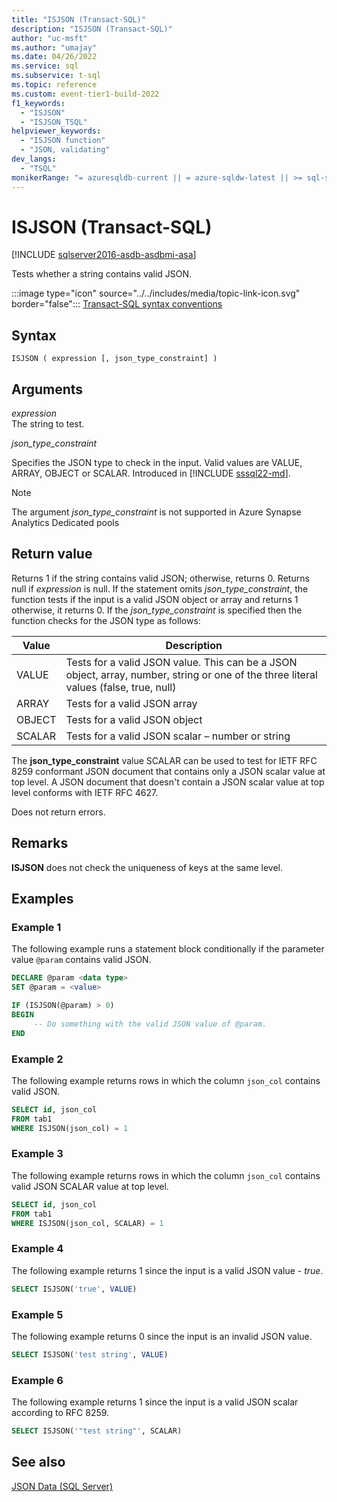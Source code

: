 ```yaml
---
title: "ISJSON (Transact-SQL)"
description: "ISJSON (Transact-SQL)"
author: "uc-msft"
ms.author: "umajay"
ms.date: 04/26/2022
ms.service: sql
ms.subservice: t-sql
ms.topic: reference
ms.custom: event-tier1-build-2022
f1_keywords:
  - "ISJSON"
  - "ISJSON_TSQL"
helpviewer_keywords:
  - "ISJSON function"
  - "JSON, validating"
dev_langs:
  - "TSQL"
monikerRange: "= azuresqldb-current || = azure-sqldw-latest || >= sql-server-2016 || >= sql-server-linux-2017"
---
```

# ISJSON (Transact-SQL)

[!INCLUDE [sqlserver2016-asdb-asdbmi-asa](../../includes/applies-to-version/sqlserver2016-asdb-asdbmi-asa.md)]

  Tests whether a string contains valid JSON.  
  
 :::image type="icon" source="../../includes/media/topic-link-icon.svg" border="false"::: [Transact-SQL syntax conventions](../../t-sql/language-elements/transact-sql-syntax-conventions-transact-sql.md)  
  
## Syntax  
  
```syntaxsql  
ISJSON ( expression [, json_type_constraint] )  
```  
  
## Arguments

 *expression*  
 The string to test.  
  
 *json_type_constraint*

  Specifies the JSON type to check in the input. Valid values are VALUE, ARRAY, OBJECT or SCALAR. Introduced in [!INCLUDE [sssql22-md](../../includes/sssql22-md.md)].

> [!NOTE]
> The argument *json_type_constraint* is not supported in Azure Synapse Analytics Dedicated pools

## Return value


 Returns 1 if the string contains valid JSON; otherwise, returns 0. Returns null if *expression* is null. If the statement omits *json_type_constraint*, the function tests if the input is a valid JSON object or array and returns 1 otherwise, it returns 0. If the *json_type_constraint* is specified then the function checks for the JSON type as follows:

|Value|Description|  
|-----|-----------|
|VALUE|Tests for a valid JSON value. This can be a JSON object, array, number, string or one of the three literal values (false, true, null)|
|ARRAY|Tests for a valid JSON array|
|OBJECT|Tests for a valid JSON object|
|SCALAR|Tests for a valid JSON scalar – number or string|

 The **json_type_constraint** value SCALAR can be used to test for IETF RFC 8259 conformant JSON document that contains only a JSON scalar value at top level. A JSON document that doesn't contain a JSON scalar value at top level conforms with IETF RFC 4627.

Does not return errors.  

## Remarks  

 **ISJSON** does not check the uniqueness of keys at the same level.  
  
## Examples  
  
### Example 1

The following example runs a statement block conditionally if the parameter value `@param` contains valid JSON.  
  
```sql  
DECLARE @param <data type>
SET @param = <value>

IF (ISJSON(@param) > 0)  
BEGIN  
     -- Do something with the valid JSON value of @param.  
END
```  
  
### Example 2  

The following example returns rows in which the column `json_col` contains valid JSON.  
  
```sql  
SELECT id, json_col
FROM tab1
WHERE ISJSON(json_col) = 1 
```  

### Example 3

The following example returns rows in which the column `json_col` contains valid JSON SCALAR value at top level.  
  
```sql  
SELECT id, json_col
FROM tab1
WHERE ISJSON(json_col, SCALAR) = 1 
```

### Example 4

The following example returns 1 since the input is a valid JSON value - *true*.  
  
```sql  
SELECT ISJSON('true', VALUE)
```

### Example 5

The following example returns 0 since the input is an invalid JSON value.
  
```sql  
SELECT ISJSON('test string', VALUE)
```

### Example 6

The following example returns 1 since the input is a valid JSON scalar according to RFC 8259.
  
```sql  
SELECT ISJSON('"test string"', SCALAR)
```

## See also  

 [JSON Data &#40;SQL Server&#41;](../../relational-databases/json/json-data-sql-server.md)  
